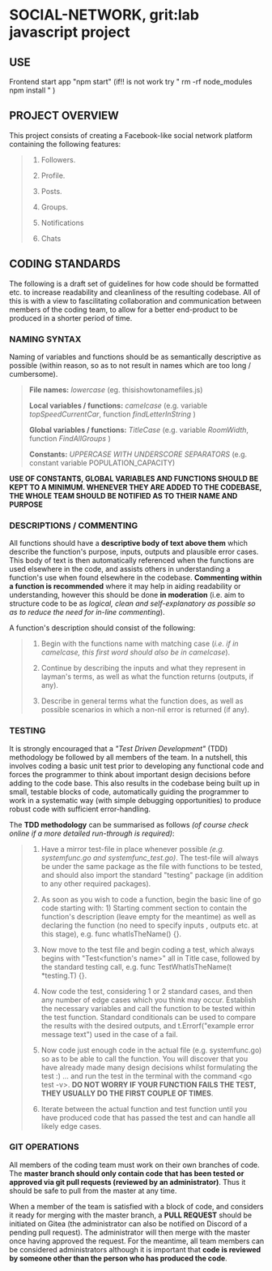 # SOCIAL-NETWORK, grit:lab javascript project

## USE
  
Frontend
start app "npm start" (if!! is not work try 
"   rm -rf node_modules
    npm install         "
)  

## PROJECT OVERVIEW

This project consists of creating a Facebook-like social network platform containing the following
features:  

> 1. Followers.
> 
> 2. Profile.
> 
> 3. Posts.
> 
> 4. Groups.
> 
> 5. Notifications
> 
> 6. Chats  

## CODING STANDARDS
  
The following is a draft set of guidelines for how code should be formatted etc. to increase readability and cleanliness of the resulting codebase. All of this is with a view to fascilitating collaboration and communication between members of the coding team, to allow for a better end-product to be produced in a shorter period of time. 

### NAMING SYNTAX  
  
Naming of variables and functions should be as semantically descriptive as possible (within reason, so as to not result in names which are too long / cumbersome).  

> __File names:__ *lowercase* (eg. thisishowtonamefiles.js)
>   
> __Local variables / functions:__ *camelcase* (e.g. variable *topSpeedCurrentCar*, function *findLetterInString* )  
> 
> __Global variables / functions:__ *TitleCase* (e.g. variable *RoomWidth*, function *FindAllGroups* )  
> 
> __Constants:__ *UPPERCASE WITH UNDERSCORE SEPARATORS* (e.g. constant variable POPULATION_CAPACITY)
  
**USE OF CONSTANTS, GLOBAL VARIABLES AND FUNCTIONS SHOULD BE KEPT TO A MINIMUM. WHENEVER THEY ARE ADDED TO THE CODEBASE, THE WHOLE TEAM SHOULD BE NOTIFIED AS TO THEIR NAME AND PURPOSE**
  
### DESCRIPTIONS / COMMENTING 
  
All functions should have a **descriptive body of text above them** which describe the function's purpose, inputs, outputs and plausible error cases. This body of text is then automatically referenced when the functions are used elsewhere in the code, and assists others in understanding a function's use when found elsewhere in the codebase. **Commenting within a function is recommended** where it may help in aiding readability or understanding, however this should be done **in moderation** (i.e. aim to structure code to be as *logical, clean and self-explanatory as possible so as to reduce the need for in-line commenting*).  
  
A function's description should consist of the following:  
  
> 1. Begin with the functions name with matching case (*i.e. if in camelcase, this first word should also be in camelcase*).  
> 
> 2. Continue by describing the inputs and what they represent in layman's terms, as well as what the function returns (outputs, if any).  
> 
> 3. Describe in general terms what the function does, as well as possible scenarios in which a non-nil error is returned (if any).  
  
### TESTING  
  
It is strongly encouraged that a *"Test Driven Development"* (TDD) methodology be followed by all members of the team. In a nutshell, this involves coding a basic unit test prior to developing any functional code and forces the programmer to think about important design decisions before adding to the code base. This also results in the codebase being built up in small, testable blocks of code, automatically guiding the programmer to work in a systematic way (with simple debugging opportunities) to produce robust code with sufficient error-handling.  
  
The **TDD methodology** can be summarised as follows *(of course check online if a more detailed run-through is required)*:  
  
> 1. Have a mirror test-file in place whenever possible *(e.g. systemfunc.go and systemfunc_test.go)*. The test-file will always be under the same package as the file with functions to be tested, and should also import the standard "testing" package (in addition to any other required packages). 
> 
> 2. As soon as you wish to code a function, begin the basic line of go code starting with: 1) Starting comment section to contain the function's description (leave empty for the meantime) as well as declaring the function (no need to specify inputs , outputs etc. at this stage), e.g. func whatIsTheName() {}.  
> 
> 3. Now move to the test file and begin coding a test, which always begins with "Test<function's name>" all in Title case, followed by the standard testing call, e.g. func TestWhatIsTheName(t *testing.T) {}.  
> 
> 4. Now code the test, considering 1 or 2 standard cases, and then any number of edge cases which you think may occur. Establish the necessary variables and call the function to be tested within the test function. Standard conditionals can be used to compare the results with the desired outputs, and t.Errorf("example error message text") used in the case of a fail.  
> 
> 5. Now code just enough code in the actual file (e.g. systemfunc.go) so as to be able to call the function. You will discover that you have already made many design decisions whilst formulating the test :) ... and run the test in the terminal with the command <go test -v>. **DO NOT WORRY IF YOUR FUNCTION FAILS THE TEST, THEY USUALLY DO THE FIRST COUPLE OF TIMES**.  
> 
> 6. Iterate between the actual function and test function until you have produced code that has passed the test and can handle all likely edge cases.  
  
### GIT OPERATIONS  
  
All members of the coding team must work on their own branches of code. The **master branch should only contain code that has been tested or approved via git pull requests (reviewed by an administrator)**. Thus it should be safe to pull from the master at any time.  

When a member of the team is satisfied with a block of code, and considers it ready for merging with the master branch, a **PULL REQUEST** should be initiated on Gitea (the administrator can also be notified on Discord of a pending pull request). The administrator will then merge with the master once having approved the request. For the meantime, all team members can be considered administrators although it is important that **code is reviewed by someone other than the person who has produced the code**.
 